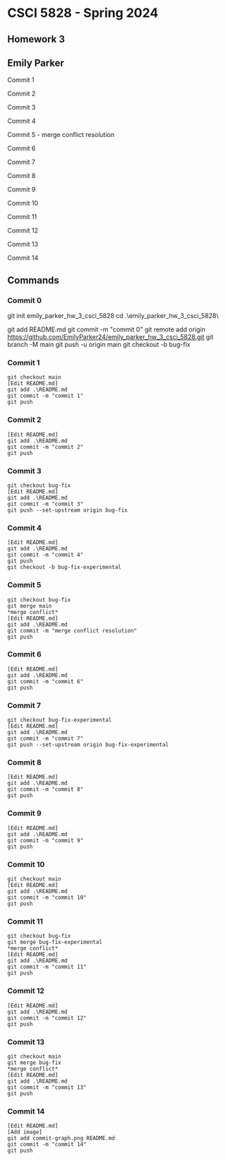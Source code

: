 # CSCI 5828 - Spring 2024
## Homework 3
## Emily Parker

Commit 1

Commit 2

Commit 3

Commit 4

Commit 5 - merge conflict resolution

Commit 6

Commit 7

Commit 8

Commit 9

Commit 10

Commit 11

Commit 12

Commit 13

Commit 14

## Commands

### Commit 0
git init emily_parker_hw_3_csci_5828
cd .\emily_parker_hw_3_csci_5828\

git add README.md 
git commit -m "commit 0"
git remote add origin https://github.com/EmilyParker24/emily_parker_hw_3_csci_5828.git
git branch -M main
git push -u origin main
git checkout -b bug-fix

### Commit 1
`git checkout main`<br>
`[Edit README.md]`<br>
`git add .\README.md`<br>
`git commit -m "commit 1"`<br>
`git push`

### Commit 2
`[Edit README.md]`<br>
`git add .\README.md`<br>
`git commit -m "commit 2"`<br>
`git push`

### Commit 3 
`git checkout bug-fix`<br>
`[Edit README.md]`<br>
`git add .\README.md`<br>
`git commit -m "commit 3"`<br>
`git push --set-upstream origin bug-fix`

### Commit 4
`[Edit README.md]`<br>
`git add .\README.md`<br>
`git commit -m "commit 4"`<br>
`git push`<br>
`git checkout -b bug-fix-experimental`

### Commit 5
`git checkout bug-fix`<br>
`git merge main`<br>
`*merge conflict*`<br>
`[Edit README.md]`<br>
`git add .\README.md`<br>
`git commit -m "merge conflict resolution"`<br>
`git push`

### Commit 6
`[Edit README.md]`<br>
`git add .\README.md`<br>
`git commit -m "commit 6"`<br>
`git push`

### Commit 7
`git checkout bug-fix-experimental`<br>
`[Edit README.md]`<br>
`git add .\README.md`<br>
`git commit -m "commit 7"`<br>
`git push --set-upstream origin bug-fix-experimental`

### Commit 8
`[Edit README.md]`<br>
`git add .\README.md`<br>
`git commit -m "commit 8"`<br>
`git push`

### Commit 9
`[Edit README.md]`<br>
`git add .\README.md`<br>
`git commit -m "commit 9"`<br>
`git push`

### Commit 10
`git checkout main`<br>
`[Edit README.md]`<br>
`git add .\README.md`<br>
`git commit -m "commit 10"`<br>
`git push`

### Commit 11
`git checkout bug-fix`<br>
`git merge bug-fix-experimental`<br>
`*merge conflict*`<br>
`[Edit README.md]`<br>
`git add .\README.md`<br>
`git commit -m "commit 11"`<br>
`git push`

### Commit 12
`[Edit README.md]`<br>
`git add .\README.md`<br>
`git commit -m "commit 12"`<br>
`git push`

### Commit 13
`git checkout main`<br>
`git merge bug-fix`<br>
`*merge conflict*`<br>
`[Edit README.md]`<br>
`git add .\README.md`<br>
`git commit -m "commit 13"`<br>
`git push`

### Commit 14
`[Edit README.md]`<br>
`[Add image]`<br>
`git add commit-graph.png README.md`<br>
`git commit -m "commit 14"`<br>
`git push`
